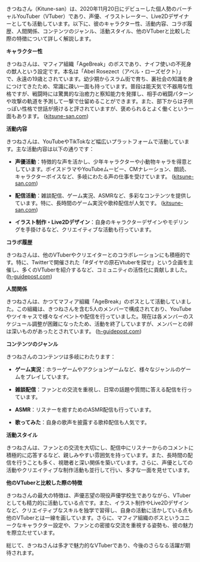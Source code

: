 きつねさん（Kitune-san）は、2020年11月20日にデビューした個人勢のバーチャルYouTuber（VTuber）であり、声優、イラストレーター、Live2Dデザイナーとしても活動しています。以下に、彼のキャラクター性、活動内容、コラボ履歴、人間関係、コンテンツのジャンル、活動スタイル、他のVTuberと比較した際の特徴について詳しく解説します。

**キャラクター性**

きつねさんは、マフィア組織「AgeBreak」のボスであり、ナイフ使いの不死身の獣人という設定です。本名は「Abel Rosezect（アベル・ローズゼクト）」で、永遠の19歳とされています。幼少期からスラム街で育ち、裏社会の知識を身につけてきたため、常識に疎い一面も持っています。普段は能天気で不器用な性格ですが、戦闘時には驚異的な治癒力と察知能力を発揮し、相手の戦闘パターンや攻撃の軌道を予測して一撃で仕留めることができます。また、部下からは子供っぽい性格で世話が焼けると評されていますが、褒められるとよく働くという一面もあります。 ([kitsune-san.com](https://www.kitsune-san.com/profile?utm_source=openai))

**活動内容**

きつねさんは、YouTubeやTikTokなど幅広いプラットフォームで活動しています。主な活動内容は以下の通りです：

- **声優活動**：特徴的な声を活かし、少年キャラクターや小動物キャラを得意としています。ボイスドラマやYouTubeムービー、CMナレーション、朗読、キャラクターボイスなど、多岐にわたる声の仕事を受けています。 ([kitsune-san.com](https://www.kitsune-san.com/%E6%A6%82%E8%A6%81?utm_source=openai))

- **配信活動**：雑談配信、ゲーム実況、ASMRなど、多彩なコンテンツを提供しています。特に、長時間のゲーム実況や歌枠配信が人気です。 ([kitsune-san.com](https://www.kitsune-san.com/?utm_source=openai))

- **イラスト制作・Live2Dデザイン**：自身のキャラクターデザインやモデリングを手掛けるなど、クリエイティブな活動も行っています。

**コラボ履歴**

きつねさんは、他のVTuberやクリエイターとのコラボレーションにも積極的です。特に、Twitterで開催された「#ダイヤの原石Vtuberを探せ」という企画を主催し、多くのVTuberを紹介するなど、コミュニティの活性化に貢献しました。 ([h-guidepost.com](https://h-guidepost.com/kitsuneplf/?utm_source=openai))

**人間関係**

きつねさんは、かつてマフィア組織「AgeBreak」のボスとして活動していました。この組織は、きつねさんを含む5人のメンバーで構成されており、YouTubeやツイキャスで様々なイベントや配信を行っていました。現在は各メンバーのスケジュール調整が困難になったため、活動を終了していますが、メンバーとの絆は深いものがあったとされています。 ([h-guidepost.com](https://h-guidepost.com/kitsuneplf/?utm_source=openai))

**コンテンツのジャンル**

きつねさんのコンテンツは多岐にわたります：

- **ゲーム実況**：ホラーゲームやアクションゲームなど、様々なジャンルのゲームをプレイしています。

- **雑談配信**：ファンとの交流を重視し、日常の話題や質問に答える配信を行っています。

- **ASMR**：リスナーを癒すためのASMR配信も行っています。

- **歌ってみた**：自身の歌声を披露する歌枠配信も人気です。

**活動スタイル**

きつねさんは、ファンとの交流を大切にし、配信中にリスナーからのコメントに積極的に応答するなど、親しみやすい雰囲気を持っています。また、長時間の配信を行うことも多く、視聴者と深い関係を築いています。さらに、声優としての活動やクリエイティブな制作活動も並行して行い、多才な一面を見せています。

**他のVTuberと比較した際の特徴**

きつねさんの最大の特徴は、声優志望の現役声優学校生でありながら、VTuberとしても精力的に活動している点です。また、イラスト制作やLive2Dデザインなど、クリエイティブなスキルを独学で習得し、自身の活動に活かしている点も他のVTuberとは一線を画しています。さらに、マフィア組織のボスというユニークなキャラクター設定や、ファンとの密接な交流を重視する姿勢も、彼の魅力を際立たせています。

総じて、きつねさんは多才で魅力的なVTuberであり、今後のさらなる活躍が期待されます。 